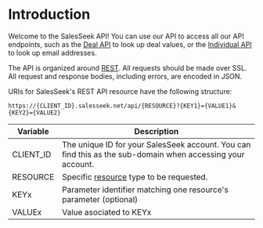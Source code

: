 # Introduction

Welcome to the SalesSeek API! You can use our API to access all our API endpoints, such as the [Deal API](https://github.com/tripit/slate) to look up deal values, or the [Individual API](https://github.com/tripit/slate) to look up email addresses. 

The API is organized around [REST](http://en.wikipedia.org/wiki/Representational_State_Transfer). All requests should be made over SSL. All request and response bodies, including errors, are encoded in JSON.

URIs for SalesSeek's REST API resource have the following structure:

`https://{CLIENT_ID}.salesseek.net/api/{RESOURCE}?{KEY1}={VALUE1}&{KEY2}={VALUE2}`

Variable |  Description
--------- | ------- 
CLIENT_ID | The unique ID for your SalesSeek account. You can find this as the sub-domain when accessing your account. 
RESOURCE | Specific [resource]() type  to be requested.
KEYx | Parameter identifier matching one resource's parameter (optional)
VALUEx | Value asociated to KEYx